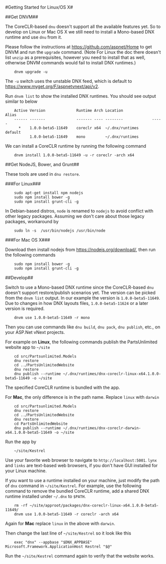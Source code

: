 #Getting Started for Linux/OS X#

##Get DNVM##

The CoreCLR-based `dnu` doesn't support all the available features
yet.  So to develop on Linux or Mac OS X we still need to install a Mono-based
DNX runtime and use `dnu` from it.

Please follow the instructions at
<https://github.com/aspnet/Home> to get DNVM and run the `upgrade`
command. (Note For Linux the doc there doesn't list `unzip` as a
prerequisites, however you need to install that as well, otherwise
DNVM commands would fail to install DNX runtimes.)

```
    dnvm upgrade -u
```

The `-u` switch uses the unstable DNX feed, which is default to
<https://www.myget.org/F/aspnetvnext/api/v2>.

Run `dnvm list` to show the installed DNX runtimes.  You should see output
similar to below

```
    Active Version              Runtime Arch Location             Alias
    ------ -------              ------- ---- --------             -----
      *    1.0.0-beta5-11649    coreclr x64  ~/.dnx/runtimes      default
           1.0.0-beta5-11649    mono         ~/.dnx/runtimes
```

We can install a CoreCLR runtime by running the following command

```
    dnvm install 1.0.0-beta5-11649 -u -r coreclr -arch x64
```


##Get NodeJS, Bower, and Grunt##

These tools are used in `dnu restore`.

###For Linux###

```
    sudo apt-get install npm nodejs
    sudo npm install bower -g
    sudo npm install grunt-cli -g
```

In Debian-based distros, `node` is renamed to `nodejs` to avoid
conflict with other legacy packages.  Assuming we don't care about
those legacy packages, workaround by

```
    sudo ln -s  /usr/bin/nodejs /usr/bin/node
```

###For Mac OS X###

Download then install nodejs from <https://nodejs.org/download/>, then
run the following commands

```
    sudo npm install bower -g
    sudo npm install grunt-cli -g
```

##Develop##

Switch to use a Mono-based DNX runtime since the CoreCLR-based `dnu`
doesn't support restore/publish scenarios yet. The version can be picked
from the `dnvm list` output.  In our example the version is
`1.0.0-beta5-11649`.  Due to changes in how DNX layouts files,
`1.0.0-beta5-11624` or a later version is required.

```
    dnvm use 1.0.0-beta5-11649 -r mono
```

Then you can use commands like `dnu build`, `dnu pack`, `dnu publish`,
etc., on your ASP.Net vNext projects.

For example on **Linux**, the following commands publish the PartsUnlimited website app to `~/site`

```
    cd src/Partsunlimited.Models
    dnu restore
    cd ../PartsUnlimitedWebsite
    dnu restore
    dnu publish --runtime ~/.dnx/runtimes/dnx-coreclr-linux-x64.1.0.0-beta5-11649 -o ~/site
```

The specified CoreCLR runtime is bundled with the app.

For **Mac**, the only difference is in the path name.  Replace `linux`
with `darwin`

```
    cd src/Partsunlimited.Models
    dnu restore
    cd ../PartsUnlimitedWebsite
    dnu restore
    cd PartsUnlimitedWebsite
    dnu publish --runtime ~/.dnx/runtimes/dnx-coreclr-darwin-x64.1.0.0-beta5-11649 -o ~/site
```

Run the app by

```
    ~/site/Kestrel
```

Use your favorite web browser to navigate to `http://localhost:5001`.
`lynx` and `links` are text-based web browsers, if you don't have GUI
installed for your Linux machine.

If you want to use a runtime installed on your machine, just modify
the path of `dnx` command in `~/site/Kestrel`.  For example, use the
following command to remove the bundled CoreCLR runtime, add a shared DNX
runtime installed under `~/.dnx` to `$PATH`.

```
    rm -rf ~/site/approot/packages/dnx-coreclr-linux-x64.1.0.0-beta5-11649/
    dnvm use 1.0.0-beta5-11649 -r coreclr -arch x64
```

Again for **Mac** replace `linux` in the above with `darwin`.

Then change the last line of `~/site/Kestrel` so it look like this

```
    exec "dnx" --appbase "$DNX_APPBASE" Microsoft.Framework.ApplicationHost Kestrel "$@"
```

Run the `~/site/Kestrel` command again to verify that the website works.
